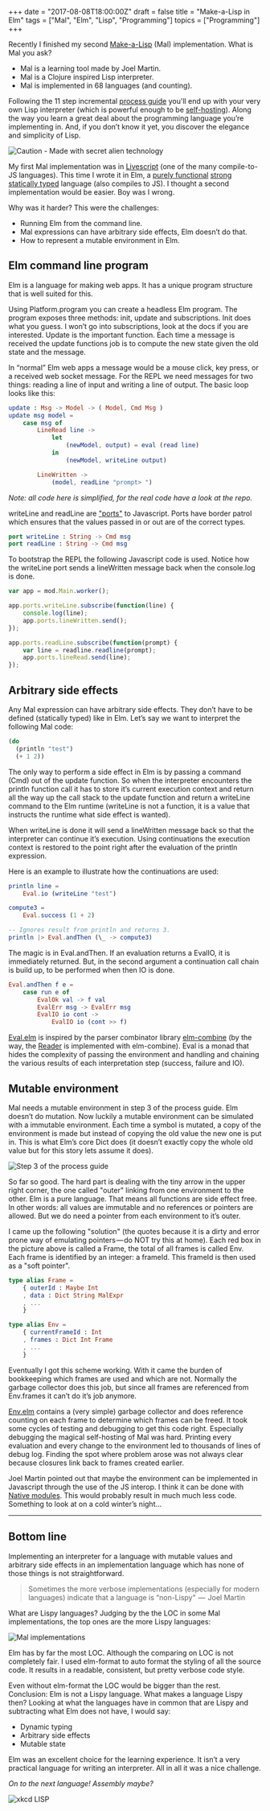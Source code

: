 +++
date = "2017-08-08T18:00:00Z"
draft = false
title = "Make-a-Lisp in Elm"
tags = ["Mal", "Elm", "Lisp", "Programming"]
topics = ["Programming"]
+++

Recently I finished my second [Make-a-Lisp](https://github.com/kanaka/mal) (Mal) implementation. What is Mal you ask?

* Mal is a learning tool made by Joel Martin.
* Mal is a Clojure inspired Lisp interpreter.
* Mal is implemented in 68 languages (and counting).

Following the 11 step incremental [process guide](https://github.com/kanaka/mal/blob/master/process/guide.md) you'll end up with your very own Lisp interpreter (which is powerful enough to be [self-hosting](https://github.com/kanaka/mal/tree/master/mal)). Along the way you learn a great deal about the programming language you’re implementing in. And, if you don’t know it yet, you discover the elegance and simplicity of Lisp.

![Caution - Made with secret alien technology](/img/make-a-lisp-in-elm/LISP.png "http://www.lisperati.com/logo.html")

My first Mal implementation was in [Livescript](http://livescript.net/) (one of the many compile-to-JS languages). This time I wrote it in Elm, a [purely functional](https://en.wikipedia.org/wiki/Purely_functional_programming) [strong statically typed](https://en.wikipedia.org/wiki/Strong_and_weak_typing) language (also compiles to JS). I thought a second implementation would be easier. Boy was I wrong.

Why was it harder? This were the challenges:

* Running Elm from the command line.
* Mal expressions can have arbitrary side effects, Elm doesn’t do that.
* How to represent a mutable environment in Elm.


## Elm command line program

Elm is a language for making web apps. It has a unique program structure that is well suited for this.

Using Platform.program you can create a headless Elm program. The program exposes three methods: init, update and subscriptions. Init does what you guess. I won’t go into subscriptions, look at the docs if you are interested. Update is the important function. Each time a message is received the update functions job is to compute the new state given the old state and the message.

In “normal” Elm web apps a message would be a mouse click, key press, or a received web socket message. For the REPL we need messages for two things: reading a line of input and writing a line of output. The basic loop looks like this:

```elm
update : Msg -> Model -> ( Model, Cmd Msg )
update msg model =
    case msg of
        LineRead line ->
            let
                (newModel, output) = eval (read line)
            in
                (newModel, writeLine output)

        LineWritten ->
            (model, readLine "prompt> ")
```

*Note: all code here is simplified, for the real code have a look at the repo.*

writeLine and readLine are ["ports"](https://guide.elm-lang.org/interop/javascript.html) to Javascript. Ports have border patrol which ensures that the values passed in or out are of the correct types.

```elm
port writeLine : String -> Cmd msg
port readLine : String -> Cmd msg
```

To bootstrap the REPL the following Javascript code is used. Notice how the writeLine port sends a lineWritten message back when the console.log is done.

```javascript
var app = mod.Main.worker();

app.ports.writeLine.subscribe(function(line) {
    console.log(line);
    app.ports.lineWritten.send();
});

app.ports.readLine.subscribe(function(prompt) {
    var line = readline.readline(prompt);
    app.ports.lineRead.send(line);
});
```

## Arbitrary side effects

Any Mal expression can have arbitrary side effects. They don’t have to be defined (statically typed) like in Elm. Let’s say we want to interpret the following Mal code:

```lisp
(do
  (println "test")
  (+ 1 2))
```

The only way to perform a side effect in Elm is by passing a command (Cmd) out of the update function. So when the interpreter encounters the println function call it has to store it’s current execution context and return all the way up the call stack to the update function and return a writeLine command to the Elm runtime (writeLine is not a function, it is a value that instructs the runtime what side effect is wanted).

When writeLine is done it will send a lineWritten message back so that the interpreter can continue it’s execution. Using continuations the execution context is restored to the point right after the evaluation of the println expression.

Here is an example to illustrate how the continuations are used:

```elm
println line =
    Eval.io (writeLine "test")

compute3 =
    Eval.success (1 + 2)

-- Ignores result from println and returns 3.
println |> Eval.andThen (\_ -> compute3)
```

The magic is in Eval.andThen. If an evaluation returns a EvalIO, it is immediately returned. But, in the second argument a continuation call chain is build up, to be performed when then IO is done.

```elm
Eval.andThen f e =
    case run e of
        EvalOk val -> f val
        EvalErr msg -> EvalErr msg
        EvalIO io cont ->
            EvalIO io (cont >> f)
```

[Eval.elm](https://github.com/kanaka/mal/blob/master/elm/Eval.elm) is inspired by the parser combinator library [elm-combine](https://github.com/bogdanp/elm-combine) (by the way, the [Reader](https://github.com/kanaka/mal/blob/master/elm/Reader.elm) is implemented with elm-combine). Eval is a monad that hides the complexity of passing the environment and handling and chaining the various results of each interpretation step (success, failure and IO).

## Mutable environment

Mal needs a mutable environment in step 3 of the process guide. Elm doesn’t do mutation. Now luckily a mutable environment can be simulated with a immutable environment. Each time a symbol is mutated, a copy of the environment is made but instead of copying the old value the new one is put in. This is what Elm’s core Dict does (it doesn’t exactly copy the whole old value but for this story lets assume it does).

![Step 3 of the process guide](/img/make-a-lisp-in-elm/Mal_Step3.png "Step 3 of the process guide")

So far so good. The hard part is dealing with the tiny arrow in the upper right corner, the one called "outer" linking from one environment to the other. Elm is a pure language. That means all functions are side effect free. In other words: all values are immutable and no references or pointers are allowed. But we do need a pointer from each environment to it’s outer.

I came up the following "solution" (the quotes because it is a dirty and error prone way of emulating pointers — do NOT try this at home). Each red box in the picture above is called a Frame, the total of all frames is called Env. Each frame is identified by an integer: a frameId. This frameId is then used as a "soft pointer".

```elm
type alias Frame =
    { outerId : Maybe Int
    , data : Dict String MalExpr
    , ...
    }

type alias Env =
    { currentFrameId : Int
    , frames : Dict Int Frame
    , ...
    }
```

Eventually I got this scheme working. With it came the burden of bookkeeping which frames are used and which are not. Normally the garbage collector does this job, but since all frames are referenced from Env.frames it can’t do it’s job anymore.

[Env.elm](https://github.com/kanaka/mal/blob/master/elm/Env.elm) contains a (very simple) garbage collector and does reference counting on each frame to determine which frames can be freed. It took some cycles of testing and debugging to get this code right. Especially debugging the magical self-hosting of Mal was hard. Printing every evaluation and every change to the environment led to thousands of lines of debug log. Finding the spot where problem arose was not always clear because closures link back to frames created earlier.

Joel Martin pointed out that maybe the environment can be implemented in Javascript through the use of the JS interop. I think it can be done with [Native modules](https://newfivefour.com/elm-lang-basic-native-module.html). This would probably result in much much less code. Something to look at on a cold winter’s night…

---------------

## Bottom line

Implementing an interpreter for a language with mutable values and arbitrary side effects in an implementation language which has none of those things is not straightforward.

> Sometimes the more verbose implementations (especially for modern languages) indicate that a language is “non-Lispy” 
> —  Joel Martin

What are Lispy languages? Judging by the the LOC in some Mal implementations, the top ones are the more Lispy languages:

![Mal implementations](/img/make-a-lisp-in-elm/Mal%20implementations.png "Mal implementations")

Elm has by far the most LOC. Although the comparing on LOC is not completely fair. I used elm-format to auto format the styling of all the source code. It results in a readable, consistent, but pretty verbose code style.

Even without elm-format the LOC would be bigger than the rest. Conclusion: Elm is not a Lispy language. What makes a language Lispy then? Looking at what the languages have in common that are Lispy and subtracting what Elm does not have, I would say:

* Dynamic typing
* Arbitrary side effects
* Mutable state

Elm was an excellent choice for the learning experience. It isn’t a very practical language for writing an interpreter. All in all it was a nice challenge.

*On to the next language! Assembly maybe?*

![xkcd LISP](/img/make-a-lisp-in-elm/xkcd_lisp.jpeg "https://xkcd.com/224/")